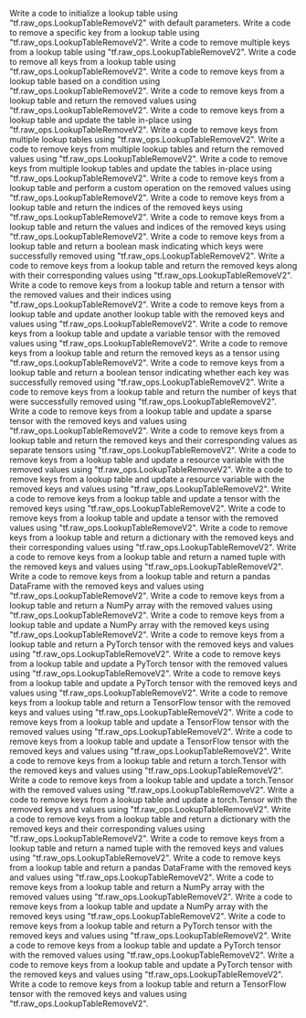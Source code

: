 Write a code to initialize a lookup table using "tf.raw_ops.LookupTableRemoveV2" with default parameters.
Write a code to remove a specific key from a lookup table using "tf.raw_ops.LookupTableRemoveV2".
Write a code to remove multiple keys from a lookup table using "tf.raw_ops.LookupTableRemoveV2".
Write a code to remove all keys from a lookup table using "tf.raw_ops.LookupTableRemoveV2".
Write a code to remove keys from a lookup table based on a condition using "tf.raw_ops.LookupTableRemoveV2".
Write a code to remove keys from a lookup table and return the removed values using "tf.raw_ops.LookupTableRemoveV2".
Write a code to remove keys from a lookup table and update the table in-place using "tf.raw_ops.LookupTableRemoveV2".
Write a code to remove keys from multiple lookup tables using "tf.raw_ops.LookupTableRemoveV2".
Write a code to remove keys from multiple lookup tables and return the removed values using "tf.raw_ops.LookupTableRemoveV2".
Write a code to remove keys from multiple lookup tables and update the tables in-place using "tf.raw_ops.LookupTableRemoveV2".
Write a code to remove keys from a lookup table and perform a custom operation on the removed values using "tf.raw_ops.LookupTableRemoveV2".
Write a code to remove keys from a lookup table and return the indices of the removed keys using "tf.raw_ops.LookupTableRemoveV2".
Write a code to remove keys from a lookup table and return the values and indices of the removed keys using "tf.raw_ops.LookupTableRemoveV2".
Write a code to remove keys from a lookup table and return a boolean mask indicating which keys were successfully removed using "tf.raw_ops.LookupTableRemoveV2".
Write a code to remove keys from a lookup table and return the removed keys along with their corresponding values using "tf.raw_ops.LookupTableRemoveV2".
Write a code to remove keys from a lookup table and return a tensor with the removed values and their indices using "tf.raw_ops.LookupTableRemoveV2".
Write a code to remove keys from a lookup table and update another lookup table with the removed keys and values using "tf.raw_ops.LookupTableRemoveV2".
Write a code to remove keys from a lookup table and update a variable tensor with the removed values using "tf.raw_ops.LookupTableRemoveV2".
Write a code to remove keys from a lookup table and return the removed keys as a tensor using "tf.raw_ops.LookupTableRemoveV2".
Write a code to remove keys from a lookup table and return a boolean tensor indicating whether each key was successfully removed using "tf.raw_ops.LookupTableRemoveV2".
Write a code to remove keys from a lookup table and return the number of keys that were successfully removed using "tf.raw_ops.LookupTableRemoveV2".
Write a code to remove keys from a lookup table and update a sparse tensor with the removed keys and values using "tf.raw_ops.LookupTableRemoveV2".
Write a code to remove keys from a lookup table and return the removed keys and their corresponding values as separate tensors using "tf.raw_ops.LookupTableRemoveV2".
Write a code to remove keys from a lookup table and update a resource variable with the removed values using "tf.raw_ops.LookupTableRemoveV2".
Write a code to remove keys from a lookup table and update a resource variable with the removed keys and values using "tf.raw_ops.LookupTableRemoveV2".
Write a code to remove keys from a lookup table and update a tensor with the removed keys using "tf.raw_ops.LookupTableRemoveV2".
Write a code to remove keys from a lookup table and update a tensor with the removed values using "tf.raw_ops.LookupTableRemoveV2".
Write a code to remove keys from a lookup table and return a dictionary with the removed keys and their corresponding values using "tf.raw_ops.LookupTableRemoveV2".
Write a code to remove keys from a lookup table and return a named tuple with the removed keys and values using "tf.raw_ops.LookupTableRemoveV2".
Write a code to remove keys from a lookup table and return a pandas DataFrame with the removed keys and values using "tf.raw_ops.LookupTableRemoveV2".
Write a code to remove keys from a lookup table and return a NumPy array with the removed values using "tf.raw_ops.LookupTableRemoveV2".
Write a code to remove keys from a lookup table and update a NumPy array with the removed keys using "tf.raw_ops.LookupTableRemoveV2".
Write a code to remove keys from a lookup table and return a PyTorch tensor with the removed keys and values using "tf.raw_ops.LookupTableRemoveV2".
Write a code to remove keys from a lookup table and update a PyTorch tensor with the removed values using "tf.raw_ops.LookupTableRemoveV2".
Write a code to remove keys from a lookup table and update a PyTorch tensor with the removed keys and values using "tf.raw_ops.LookupTableRemoveV2".
Write a code to remove keys from a lookup table and return a TensorFlow tensor with the removed keys and values using "tf.raw_ops.LookupTableRemoveV2".
Write a code to remove keys from a lookup table and update a TensorFlow tensor with the removed values using "tf.raw_ops.LookupTableRemoveV2".
Write a code to remove keys from a lookup table and update a TensorFlow tensor with the removed keys and values using "tf.raw_ops.LookupTableRemoveV2".
Write a code to remove keys from a lookup table and return a torch.Tensor with the removed keys and values using "tf.raw_ops.LookupTableRemoveV2".
Write a code to remove keys from a lookup table and update a torch.Tensor with the removed values using "tf.raw_ops.LookupTableRemoveV2".
Write a code to remove keys from a lookup table and update a torch.Tensor with the removed keys and values using "tf.raw_ops.LookupTableRemoveV2".
Write a code to remove keys from a lookup table and return a dictionary with the removed keys and their corresponding values using "tf.raw_ops.LookupTableRemoveV2".
Write a code to remove keys from a lookup table and return a named tuple with the removed keys and values using "tf.raw_ops.LookupTableRemoveV2".
Write a code to remove keys from a lookup table and return a pandas DataFrame with the removed keys and values using "tf.raw_ops.LookupTableRemoveV2".
Write a code to remove keys from a lookup table and return a NumPy array with the removed values using "tf.raw_ops.LookupTableRemoveV2".
Write a code to remove keys from a lookup table and update a NumPy array with the removed keys using "tf.raw_ops.LookupTableRemoveV2".
Write a code to remove keys from a lookup table and return a PyTorch tensor with the removed keys and values using "tf.raw_ops.LookupTableRemoveV2".
Write a code to remove keys from a lookup table and update a PyTorch tensor with the removed values using "tf.raw_ops.LookupTableRemoveV2".
Write a code to remove keys from a lookup table and update a PyTorch tensor with the removed keys and values using "tf.raw_ops.LookupTableRemoveV2".
Write a code to remove keys from a lookup table and return a TensorFlow tensor with the removed keys and values using "tf.raw_ops.LookupTableRemoveV2".